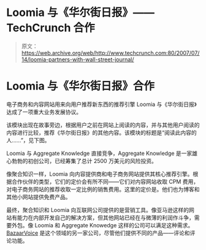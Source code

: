 # Loomia 与《华尔街日报》——TechCrunch 合作

> 原文：<https://web.archive.org/web/http://www.techcrunch.com:80/2007/07/14/loomia-partners-with-wall-street-journal/>

# Loomia 与《华尔街日报》合作

电子商务和内容网站用来向用户推荐新东西的推荐引擎 Loomia 与《华尔街日报》达成了一项重大业务发展协议。

该模块出现在故事旁边，根据用户之前在网站上阅读的内容，并与其他用户阅读的内容进行比较，推荐《华尔街日报》的其他内容。该模块的标题是“阅读此内容的人……”，见下图。

Loomia 与 Aggregate Knowledge 直接竞争，Aggregate Knowledge 是一家雄心勃勃的初创公司，已经筹集了总计 2500 万美元的风险投资。

像聚合知识一样，Loomia 向内容提供商和电子商务网站提供其核心推荐引擎。根据合作伙伴的类型，它们的定价会有所不同——它们对内容网站收取 CPM 费用，对电子商务网站的推荐收取一定比例的销售费用。这里的定价是。他们也为博客和其他小网站提供免费产品。

最终，聚合知识和 Loomia 向互联网公司提供的是营销工具。像亚马逊这样的网站有能力在内部开发自己的解决方案，但其他网站已经在与微薄的利润作斗争，需要外包。像 Loomia 和 Aggregate Knowedge 这样的公司可以满足这种需求。 [BazaarVoice](https://web.archive.org/web/20211205082914/http://www.beta.techcrunch.com/2006/03/07/startups-launch-to-help-web-10-sites/) 是这个领域的另一家公司，尽管他们提供不同的产品——评论和评论功能。